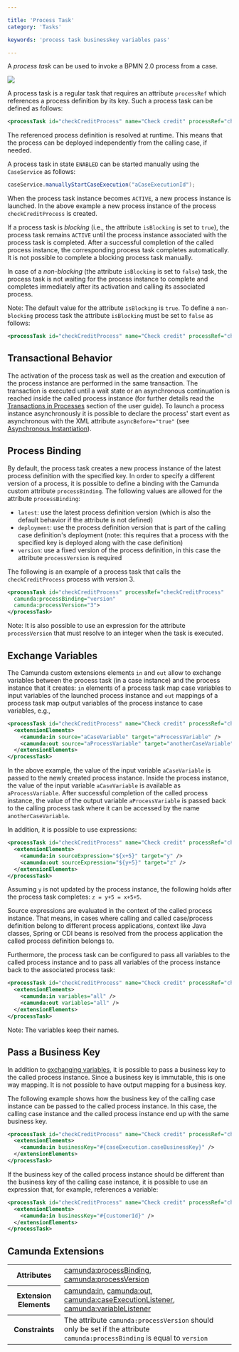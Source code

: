 ```yaml
---

title: 'Process Task'
category: 'Tasks'

keywords: 'process task businesskey variables pass'

---
```


A *process task* can be used to invoke a BPMN 2.0 process from a case.

<img class="img-responsive" src="ref:asset:/assets/cmmn/process-task.png"/>

A process task is a regular task that requires an attribute `processRef` which references a process definition by its key. Such a process task can be defined as follows:

```xml
<processTask id="checkCreditProcess" name="Check credit" processRef="checkCreditProcess" />
```

The referenced process definition is resolved at runtime. This means that the process can be deployed independently from the calling case, if needed.

A process task in state `ENABLED` can be started manually using the `CaseService` as follows:

```java
caseService.manuallyStartCaseExecution("aCaseExecutionId");
```

When the process task instance becomes `ACTIVE`, a new process instance is launched. In the above example a new process instance of the process `checkCreditProcess` is created.

If a process task is *blocking* (i.e., the attribute `isBlocking` is set to `true`), the process task remains `ACTIVE` until the process instance associated with the process task is completed. After a successful completion of the called process instance, the corresponding process task completes automatically. It is not possible to complete a blocking process task manually.

In case of a *non-blocking* (the attribute `isBlocking` is set to `false`) task, the process task is not waiting for the process instance to complete and completes immediately after its activation and calling its associated process.

Note: The default value for the attribute `isBlocking` is `true`. To define a `non-blocking` process task the attribute `isBlocking` must be set to `false` as follows:

```xml
<processTask id="checkCreditProcess" name="Check credit" processRef="checkCreditProcess" isBlocking="false" />
```

## Transactional Behavior

The activation of the process task as well as the creation and execution of the process instance are performed in the same transaction. The transaction is executed until a wait state or an asynchronous continuation is reached inside the called process instance (for further details read the [Transactions in Processes](ref:/guides/user-guide/#process-engine-transactions-in-processes) section of the user guide). To launch a process instance asynchronously it is possible to declare the process' start event as asynchronous with the XML attribute `asyncBefore="true"`  (see [Asynchronous Instantiation](ref:/api-references/bpmn20/#events-start-events-asynchronous-instantiation)).

## Process Binding

By default, the process task creates a new process instance of the latest process definition with the specified key. In order to specify a different version of a process, it is possible to define a binding with the Camunda custom attribute `processBinding`. The following values are allowed for the attribute `processBinding`:

* `latest`: use the latest process definition version (which is also the default behavior if the attribute is not defined)
* `deployment`: use the process definition version that is part of the calling case definition's deployment (note: this requires that a process with the specified key is deployed along with the case definition)
* `version`: use a fixed version of the process definition, in this case the attribute `processVersion` is required

The following is an example of a process task that calls the `checkCreditProcess` process with version 3.

```xml
<processTask id="checkCreditProcess" processRef="checkCreditProcess"
  camunda:processBinding="version"
  camunda:processVersion="3">
</processTask>
```

Note: It is also possible to use an expression for the attribute `processVersion` that must resolve to an integer when the task is executed.

## Exchange Variables

The Camunda custom extensions elements `in` and `out` allow to exchange variables between the process task (in a case instance) and the process instance that it creates: `in` elements of a process task map case variables to input variables of the launched process instance and `out` mappings of a process task map output variables of the process instance to case variables, e.g.,

```xml
<processTask id="checkCreditProcess" name="Check credit" processRef="checkCreditProcess">
  <extensionElements>
    <camunda:in source="aCaseVariable" target="aProcessVariable" />
    <camunda:out source="aProcessVariable" target="anotherCaseVariable" />
  </extensionElements>
</processTask>
```

In the above example, the value of the input variable `aCaseVariable` is passed to the newly created process instance. Inside the process instance, the value of the input variable `aCaseVariable` is available as `aProcessVariable`. After successful completion of the called process instance, the value of the output variable `aProcessVariable` is passed back to the calling process task where it can be accessed by the name `anotherCaseVariable`.

In addition, it is possible to use expressions:

```xml
<processTask id="checkCreditProcess" name="Check credit" processRef="checkCreditProcess">
  <extensionElements>
    <camunda:in sourceExpression="${x+5}" target="y" />
    <camunda:out sourceExpression="${y+5}" target="z" />
  </extensionElements>
</processTask>
```

Assuming `y` is not updated by the process instance, the following holds after the process task completes: `z = y+5 = x+5+5`.

Source expressions are evaluated in the context of the called process instance. That means, in cases where calling and called case/process definition belong to different process applications, context like Java classes, Spring or CDI beans is resolved from the process application the called process definition belongs to.

Furthermore, the process task can be configured to pass all variables to the called process instance and to pass all variables of the process instance back to the associated process task:

```xml
<processTask id="checkCreditProcess" name="Check credit" processRef="checkCreditProcess">
  <extensionElements>
    <camunda:in variables="all" />
    <camunda:out variables="all" />
  </extensionElements>
</processTask>
```

Note: The variables keep their names.


## Pass a Business Key

In addition to [exchanging variables](#tasks-process-task-exchange-variables), it is possible to pass a business key to the called process instance. Since a business key is immutable, this is one way mapping. It is not possible to have output mapping for a business key.

The following example shows how the business key of the calling case instance can be passed to the called process instance. In this case, the calling case instance and the called process instance end up with the same business key.

```xml
<processTask id="checkCreditProcess" name="Check credit" processRef="checkCreditProcess">
  <extensionElements>
    <camunda:in businessKey="#{caseExecution.caseBusinessKey}" />
  </extensionElements>
</processTask>
```

If the business key of the called process instance should be different than the business key of the calling case instance, it is possible to use an expression that, for example, references a variable:

```xml
<processTask id="checkCreditProcess" name="Check credit" processRef="checkCreditProcess">
  <extensionElements>
    <camunda:in businessKey="#{customerId}" />
  </extensionElements>
</processTask>
```

## Camunda Extensions

<table class="table table-striped">
  <tr>
    <th>Attributes</th>
    <td>
      <a href="ref:#custom-extensions-camunda-extension-attributes-camundaprocessbinding">camunda:processBinding</a>,
      <a href="ref:#custom-extensions-camunda-extension-attributes-camundaprocessversion">camunda:processVersion</a>
    </td>
  </tr>
  <tr>
    <th>Extension Elements</th>
    <td>
      <a href="ref:#custom-extensions-camunda-extension-elements-camundain">camunda:in</a>,
      <a href="ref:#custom-extensions-camunda-extension-elements-camundaout">camunda:out</a>,
      <a href="ref:#custom-extensions-camunda-extension-elements-camundacaseexecutionlistener">camunda:caseExecutionListener</a>,
      <a href="ref:#custom-extensions-camunda-extension-elements-camundavariablelistener">camunda:variableListener</a>
    </td>
  </tr>
  <tr>
    <th>Constraints</th>
    <td>
      The attribute <code>camunda:processVersion</code> should only be set if
      the attribute <code>camunda:processBinding</code> is equal to <code>version</code>
    </td>
  </tr>
</table>
